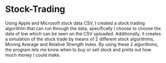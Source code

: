 # Stock-Trading
Using Apple and Microsoft stock data CSV, I created a stock trading algorithim that can run through the data, specifically I choose to choose the data of low which can be seen on the CSV uploaded. 
Additionally, it creates a  simulation of the stock trade by means of 2 different stock algorithims, Moving Average and Relative Strength Index. 
By using these 2 algorithims, the program lets me know when to buy or sell stock and prints out how much money I could make.

